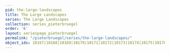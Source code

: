 ```yaml
---
pid: the-large-landscapes
title: The Large Landscapes
series: The Large Landscapes
collection: series_pieterbruegel
order: '6'
layout: seriespage_pieterbruegel
permalink: "/pieterbruegel/series/the-large-landscapes/"
object_ids: 10167|10168|10169|10170|10171|10172|10173|10174|10175|10176|10177|10178|10179
---
```

